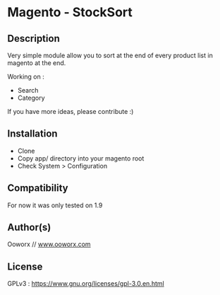 # Magento - StockSort

## Description
Very simple module allow you to sort at the end of every product list in magento at the end.

Working on :
- Search
- Category
 
If you have more ideas, please contribute :)
 
## Installation

- Clone
- Copy app/ directory into your magento root
- Check System > Configuration
 
## Compatibility

For now it was only tested on 1.9

## Author(s)

Ooworx // www.ooworx.com
 
## License

GPLv3 : https://www.gnu.org/licenses/gpl-3.0.en.html
